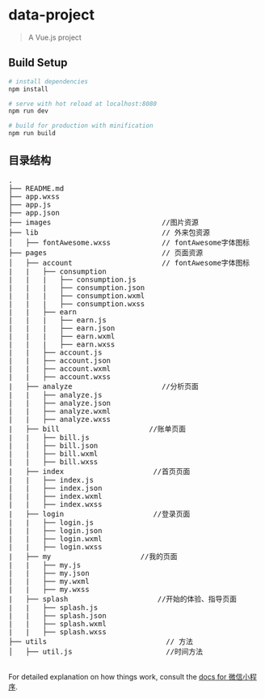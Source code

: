# data-project

> A Vue.js project

## Build Setup

``` bash
# install dependencies
npm install

# serve with hot reload at localhost:8080
npm run dev

# build for production with minification
npm run build
```

## 目录结构
<pre>
.
├── README.md           
├── app.wxss               
├── app.js
├── app.json              		
├── images          		        //图片资源
├── lib                		        // 外来包资源
│   ├── fontAwesome.wxss       		// fontAwesome字体图标
├── pages                		    // 页面资源
│   ├── account       		        // fontAwesome字体图标
|   |   ├── consumption
|   |   |   ├── consumption.js
|   |   |   ├── consumption.json
|   |   |   ├── consumption.wxml
|   |   |   ├── consumption.wxss
|   |   ├── earn       
|   |   |   ├── earn.js
|   |   |   ├── earn.json
|   |   |   ├── earn.wxml
|   |   |   ├── earn.wxss
|   |   ├── account.js
|   |   ├── account.json
|   |   ├── account.wxml
|   |   ├── account.wxss
|   ├── analyze                     //分析页面
|   |   ├── analyze.js
|   |   ├── analyze.json
|   |   ├── analyze.wxml
|   |   ├── analyze.wxss
|   ├── bill                     //账单页面
|   |   ├── bill.js
|   |   ├── bill.json
|   |   ├── bill.wxml
|   |   ├── bill.wxss
|   ├── index                     //首页页面
|   |   ├── index.js
|   |   ├── index.json
|   |   ├── index.wxml
|   |   ├── index.wxss
|   ├── login                     //登录页面
|   |   ├── login.js
|   |   ├── login.json
|   |   ├── login.wxml
|   |   ├── login.wxss
|   ├── my                     //我的页面
|   |   ├── my.js
|   |   ├── my.json
|   |   ├── my.wxml
|   |   ├── my.wxss
|   ├── splash                     //开始的体验、指导页面
|   |   ├── splash.js
|   |   ├── splash.json
|   |   ├── splash.wxml
|   |   ├── splash.wxss
├── utils                		     // 方法
│   ├── util.js      		         //时间方法

</pre>

For detailed explanation on how things work, consult the [docs for 微信小程序](https://mp.weixin.qq.com/debug/wxadoc/dev/).
